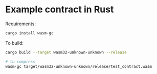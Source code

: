 # Example contract in Rust

Requirements:

```sh
cargo install wasm-gc
```

To build:

```sh
cargo build --target wasm32-unknown-unknown --release

# to compress
wasm-gc target/wasm32-unknown-unknown/release/test_contract.wasm
```
